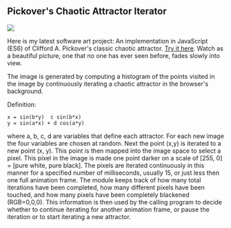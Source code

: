 ## Pickover's Chaotic Attractor Iterator

![](../thumbnails/Chaos1.png)

Here is my latest software art project: An implementation in JavaScript (ES6) of Clifford A. Pickover's classic chaotic attractor. [Try it here](https://chaotic.netlify.com). Watch as a beautiful picture, one that no one has ever seen before, fades slowly into view.

The image is generated by computing a histogram of the points visited in the image by continuously iterating a chaotic attractor in the browser's background.

Definition:

```
x = sin(b*y)  c sin(b*x)
y = sin(a*x) + d cos(a*y)
```

where a, b, c, d are variables that define each attractor.
For each new image the four variables are chosen at random. Next the point (x,y) is iterated to a new point (x, y). This point is then mapped into the image space to select a pixel. This pixel in the image is made one point darker on a scale of [255, 0] = [pure white, pure black]. The pixels are iterated continuously in this manner for a specified number of milliseconds, usually 15, or just less then one full animation frame. The module keeps track of how many total iterations have been completed, how many different pixels have been touched, and how many pixels have been completely blackened (RGB=0,0,0). This information is then used by the calling program to decide whether to continue iterating for another animation frame, or pause the iteration or to start iterating a new attractor.
